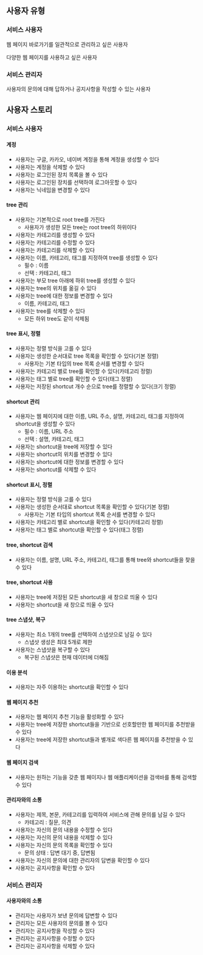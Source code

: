 ## 사용자 유형

### 서비스 사용자

웹 페이지 바로가기를 일관적으로 관리하고 싶은 사용자

다양한 웹 페이지를 사용하고 싶은 사용자

### 서비스 관리자

사용자의 문의에 대해 답하거나 공지사항을 작성할 수 있는 사용자

## 사용자 스토리

### 서비스 사용자

#### 계정

- 사용자는 구글, 카카오, 네이버 계정을 통해 계정을 생성할 수 있다
- 사용자는 계정을 삭제할 수 있다
- 사용자는 로그인된 장치 목록을 볼 수 있다
- 사용자는 로그인된 장치를 선택하여 로그아웃할 수 있다
- 사용자는 닉네임을 변경할 수 있다

#### tree 관리

- 사용자는 기본적으로 root tree를 가진다
  - 사용자가 생성한 모든 tree는 root tree의 하위이다
- 사용자는 카테고리를 생성할 수 있다
- 사용자는 카테고리를 수정할 수 있다
- 사용자는 카테고리를 삭제할 수 있다
- 사용자는 이름, 카테고리, 태그를 지정하여 tree를 생성할 수 있다
  - 필수 : 이름 
  - 선택 : 카테고리, 태그 
- 사용자는 부모 tree 아래에 하위 tree를 생성할 수 있다
- 사용자는 tree의 위치를 옮길 수 있다
- 사용자는 tree에 대한 정보를 변경할 수 있다
  - 이름, 카테고리, 태그
- 사용자는 tree를 삭제할 수 있다
  - 모든 하위 tree도 같이 삭제됨

#### tree 표시, 정렬

- 사용자는 정렬 방식을 고를 수 있다
- 사용자는 생성한 순서대로 tree 목록을 확인할 수 있다(기본 정렬)
  - 사용자는 기본 타입의 tree 목록 순서를 변경할 수 있다
- 사용자는 카테고리 별로 tree를 확인할 수 있다(카테고리 정렬)
- 사용자는 태그 별로 tree를 확인할 수 있다(태그 정렬)
- 사용자는 저장된 shortcut 개수 순으로 tree를 정렬할 수 있다(크기 정렬)

#### shortcut 관리

- 사용자는 웹 페이지에 대한 이름, URL 주소, 설명, 카테고리, 태그를 지정하여 shortcut을 생성할 수 있다
  - 필수 : 이름, URL 주소
  - 선택 : 설명, 카테고리, 태그
- 사용자는 shortcut을 tree에 저장할 수 있다
- 사용자는 shortcut의 위치를 변경할 수 있다
- 사용자는 shortcut에 대한 정보를 변경할 수 있다
- 사용자는 shortcut를 삭제할 수 있다

#### shortcut 표시, 정렬

- 사용자는 정렬 방식을 고를 수 있다
- 사용자는 생성한 순서대로 shortcut 목록을 확인할 수 있다(기본 정렬)
  - 사용자는 기본 타입의 shortcut 목록 순서를 변경할 수 있다
- 사용자는 카테고리 별로 shortcut을 확인할 수 있다(카테고리 정렬)
- 사용자는 태그 별로 shortcut을 확인할 수 있다(태그 정렬)

#### tree, shortcut 검색

- 사용자는 이름, 설명, URL 주소, 카테고리, 태그를 통해 tree와 shortcut들을 찾을 수 있다

#### tree, shortcut 사용

- 사용자는 tree에 저장된 모든 shortcut을 새 창으로 띄울 수 있다
- 사용자는 shortcut을 새 창으로 띄울 수  있다

#### tree 스냅샷, 복구

- 사용자는 최소 1개의 tree를 선택하여 스냅샷으로 남길 수 있다
  - 스냅샷 생성은 최대 5개로 제한
- 사용자는 스냅샷을 복구할 수 있다
  - 복구된 스냅샷은 현재 데이터에 더해짐

#### 이용 분석

- 사용자는 자주 이용하는 shortcut을 확인할 수 있다

#### 웹 페이지 추천

- 사용자는 웹 페이지 추천 기능을 활성화할 수 있다
- 사용자는 tree에 저장한 shortcut들을 기반으로 선호할만한 웹 페이지를 추천받을 수 있다
- 사용자는 tree에 저장한 shortcut들과 별개로 색다른 웹 페이지를 추천받을 수 있다

#### 웹 페이지 검색

- 사용자는 원하는 기능을 갖춘 웹 페이지나 웹 애플리케이션을 검색바를 통해 검색할 수 있다

#### 관리자와의 소통

- 사용자는 제목, 본문, 카테고리를 입력하여 서비스에 관해 문의를 남길 수 있다
  - 카테고리 : 질문, 의견
- 사용자는 자신의 문의 내용을 수정할 수 있다
- 사용자는 자신의 문의 내용을 삭제할 수 있다
- 사용자는 자신의 문의 목록을 확인할 수 있다
  - 문의 상태 : 답변 대기 중, 답변됨
- 사용자는 자신의 문의에 대한 관리자의 답변을 확인할 수 있다
- 사용자는 공지사항을 확인할 수 있다

### 서비스 관리자

#### 사용자와의 소통

- 관리자는 사용자가 보낸 문의에 답변할 수 있다
- 관리자는 모든 사용자의 문의를 볼 수 있다
- 관리자는 공지사항을 작성할 수 있다
- 관리자는 공지사항을 수정할 수 있다
- 관리자는 공지사항을 삭제할 수 있다